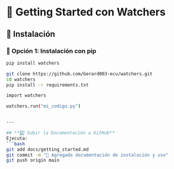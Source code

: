 # 🚀 Getting Started con Watchers

## 📌 Instalación

### 🔹 Opción 1: Instalación con pip
```bash
pip install watchers

git clone https://github.com/Gerard003-ecu/watchers.git
cd watchers
pip install -r requirements.txt

import watchers

watchers.run("mi_codigo.py")


---

## **2️⃣ Subir la Documentación a GitHub**
Ejecuta:
```bash
git add docs/getting_started.md
git commit -m "📖 Agregada documentación de instalación y uso"
git push origin main
